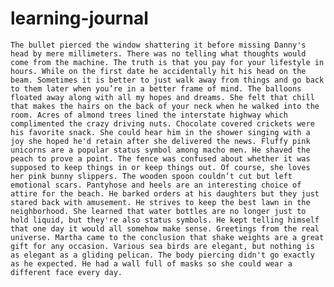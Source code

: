 # learning-journal

`The bullet pierced the window shattering it before missing Danny's head by mere millimeters.
There was no telling what thoughts would come from the machine.
The truth is that you pay for your lifestyle in hours.
While on the first date he accidentally hit his head on the beam.
Sometimes it is better to just walk away from things and go back to them later when you’re in a better frame of mind.
The balloons floated away along with all my hopes and dreams.
She felt that chill that makes the hairs on the back of your neck when he walked into the room.
Acres of almond trees lined the interstate highway which complimented the crazy driving nuts.
Chocolate covered crickets were his favorite snack.
She could hear him in the shower singing with a joy she hoped he'd retain after she delivered the news.
Fluffy pink unicorns are a popular status symbol among macho men.
He shaved the peach to prove a point.
The fence was confused about whether it was supposed to keep things in or keep things out.
Of course, she loves her pink bunny slippers.
The wooden spoon couldn’t cut but left emotional scars.
Pantyhose and heels are an interesting choice of attire for the beach.
He barked orders at his daughters but they just stared back with amusement.
He strives to keep the best lawn in the neighborhood.
She learned that water bottles are no longer just to hold liquid, but they're also status symbols.
He kept telling himself that one day it would all somehow make sense.
Greetings from the real universe.
Martha came to the conclusion that shake weights are a great gift for any occasion.
Various sea birds are elegant, but nothing is as elegant as a gliding pelican.
The body piercing didn't go exactly as he expected.
He had a wall full of masks so she could wear a different face every day.`
